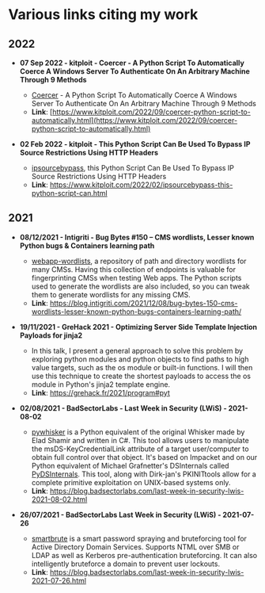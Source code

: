 # Various links citing my work

## 2022



 - **07 Sep 2022 - kitploit - 
Coercer - A Python Script To Automatically Coerce A Windows Server To Authenticate On An Arbitrary Machine Through 9 Methods**
    + [Coercer](https://github.com/p0dalirius/Coercer) - A Python Script To Automatically Coerce A Windows Server To Authenticate On An Arbitrary Machine Through 9 Methods 
    + **Link**: [https://www.kitploit.com/2022/09/coercer-python-script-to-automatically.html](https://www.kitploit.com/2022/09/coercer-python-script-to-automatically.html)

 - **02 Feb 2022 - kitploit - This Python Script Can Be Used To Bypass IP Source Restrictions Using HTTP Headers**
    + [ipsourcebypass](https://github.com/p0dalirius/ipsourcebypass), this Python Script Can Be Used To Bypass IP Source Restrictions Using HTTP Headers
    + **Link**: https://www.kitploit.com/2022/02/ipsourcebypass-this-python-script-can.html

## 2021

 - **08/12/2021 - Intigriti - Bug Bytes #150 – CMS wordlists, Lesser known Python bugs & Containers learning path**
    + [webapp-wordlists](https://github.com/p0dalirius/webapp-wordlists), a repository of path and directory wordlists for many CMSs. Having this collection of endpoints is valuable for fingerprinting CMSs when testing Web apps. The Python scripts used to generate the wordlists are also included, so you can tweak them to generate wordlists for any missing CMS.
    + **Link**: https://blog.intigriti.com/2021/12/08/bug-bytes-150-cms-wordlists-lesser-known-python-bugs-containers-learning-path/

 - **19/11/2021 - GreHack 2021 - Optimizing Server Side Template Injection Payloads for jinja2**
    + In this talk, I present a general approach to solve this problem by exploring python modules and python objects to find paths to high value targets, such as the os module or built-in functions. I will then use this technique to create the shortest payloads to access the os module in Python's jinja2 template engine.
    + **Link**: https://grehack.fr/2021/program#pyt

 - **02/08/2021 - BadSectorLabs - Last Week in Security (LWiS) - 2021-08-02**
    + [pywhisker](https://github.com/ShutdownRepo/pywhisker) is a Python equivalent of the original Whisker made by Elad Shamir and written in C#. This tool allows users to manipulate the msDS-KeyCredentialLink attribute of a target user/computer to obtain full control over that object. It's based on Impacket and on our Python equivalent of Michael Grafnetter's DSInternals called [PyDSInternals](https://github.com/p0dalirius/pydsinternals). This tool, along with Dirk-jan's PKINITtools allow for a complete primitive exploitation on UNIX-based systems only.
    + **Link**: https://blog.badsectorlabs.com/last-week-in-security-lwis-2021-08-02.html

 - **26/07/2021 - BadSectorLabs Last Week in Security (LWiS) - 2021-07-26**
    + [smartbrute](https://github.com/ShutdownRepo/smartbrute) is a smart password spraying and bruteforcing tool for Active Directory Domain Services. Supports NTML over SMB or LDAP as well as Kerberos pre-authentication bruteforcing. It can also intelligently bruteforce a domain to prevent user lockouts.
    + **Link**: https://blog.badsectorlabs.com/last-week-in-security-lwis-2021-07-26.html

